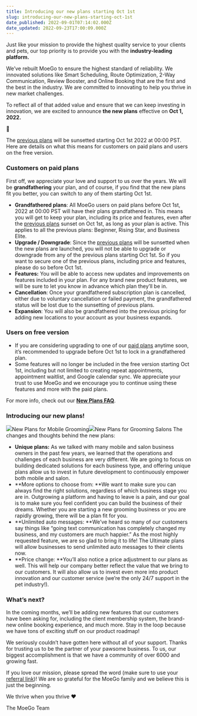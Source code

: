 ```yaml
---
title: Introducing our new plans starting Oct 1st
slug: introducing-our-new-plans-starting-oct-1st
date_published: 2022-09-01T07:14:02.000Z
date_updated: 2022-09-23T17:00:09.000Z
---
```


Just like your mission to provide the highest quality service to your clients and pets, our top priority is to provide you with the **industry-leading platform.**

We’ve rebuilt MoeGo to ensure the highest standard of reliability. We innovated solutions like Smart Scheduling, Route Optimization, 2-Way Communication, Review Booster, and Online Booking that are the first and the best in the industry. We are committed to innovating to help you thrive in new market challenges.

To reflect all of that added value and ensure that we can keep investing in innovation, we are excited to announce **the new plans** effective on **Oct 1, 2022.**

📍 *<Scroll to the end to view the new plans>*

The [previous plans](https://www.moego.pet/pricing) will be sunsetted starting Oct 1st 2022 at 00:00 PST. Here are details on what this means for customers on paid plans and users on the free version.

### Customers on paid plans

First off, we appreciate your love and support to us over the years. We will be **grandfathering** your plan, and of course, if you find that the new plans fit you better, you can switch to any of them starting Oct 1st.

- **Grandfathered plans**: All MoeGo users on paid plans before Oct 1st, 2022 at 00:00 PST will have their plans grandfathered in. This means you will get to keep your plan, including its price and features, even after the [previous plans](https://www.moego.pet/pricing) sunset on Oct 1st, as long as your plan is active. This applies to all the previous plans: Beginner, Rising Star, and Business Elite.
- **Upgrade / Downgrade**: Since the [previous plans](https://www.moego.pet/pricing) will be sunsetted when the new plans are launched, you will not be able to upgrade or downgrade from any of the previous plans starting Oct 1st. So if you want to secure one of the previous plans, including price and features, please do so before Oct 1st.
- **Features:** You will be able to access new updates and improvements on features included in your plan. For any brand new product features, we will be sure to let you know in advance which plan they’ll be in.
- **Cancellation**: Once your grandfathered subscription plan is cancelled, either due to voluntary cancellation or failed payment, the grandfathered status will be lost due to the sunsetting of previous plans.
- **Expansion**: You will also be grandfathered into the previous pricing for adding new locations to your account as your business expands.

### Users on free version

- If you are considering upgrading to one of our [paid plans](https://www.moego.pet/pricing) anytime soon, it’s recommended to upgrade before Oct 1st to lock in a grandfathered plan. 
- Some features will no longer be included in the free version starting Oct 1st, including but not limited to creating repeat appointments, appointment waitlist, and Google calendar sync. We appreciate your trust to use MoeGo and we encourage you to continue using these features and more with the paid plans.

For more info, check out our **[New Plans FAQ](__GHOST_URL__/new-plans-faq/)**.

### Introducing our new plans!
![](__GHOST_URL__/content/images/2022/09/Mobile-5.png)New Plans for Mobile Grooming![](__GHOST_URL__/content/images/2022/09/Salon-5.png)New Plans for Grooming Salons
The changes and thoughts behind the new plans:

- **Unique plans:** As we talked with many mobile and salon business owners in the past few years, we learned that the operations and challenges of each business are very different. We are going to focus on building dedicated solutions for each business type, and offering unique plans allow us to invest in future development to continuously empower both mobile and salon.
- **More options to choose from: **We want to make sure you can always find the right solutions, regardless of which business stage you are in. Outgrowing a platform and having to leave is a pain, and our goal is to make sure you feel confident you can build the business of their dreams. Whether you are starting a new grooming business or you are rapidly growing, there will be a plan fit for you.
- **Unlimited auto messages: **We’ve heard so many of our customers say things like “going text communication has completely changed my business, and my customers are much happier.” As the most highly requested feature, we are so glad to bring it to life! The Ultimate plans will allow businesses to send unlimited auto messages to their clients now.
- **Price change: **You’ll also notice a price adjustment to our plans as well. This will help our company better reflect the value that we bring to our customers. It will also allow us to invest even more into product innovation and our customer service (we’re the only 24/7 support in the pet industry!).

### What’s next?

In the coming months, we’ll be adding new features that our customers have been asking for, including the client membership system, the brand-new online booking experience, and much more. Stay in the loop because we have tons of exciting stuff on our product roadmap!

We seriously couldn’t have gotten here without all of your support. Thanks for trusting us to be the partner of your pawsome business. To us, our biggest accomplishment is that we have a community of over 6000 and growing fast. 

If you love our mission, please spread the word (make sure to use your [referral link](https://announcekit.co/moego-2/updates/invite-your-friends-to-moego-and-get-rewards-4mfedW))! We are so grateful for the MoeGo family and we believe this is just the beginning.

We thrive when you thrive ❤️

The MoeGo Team
